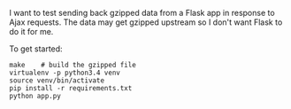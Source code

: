 I want to test sending back gzipped data from a Flask app in response to Ajax requests.
The data may get gzipped upstream so I don't want Flask to do it for me.

To get started:

    make    # build the gzipped file
    virtualenv -p python3.4 venv
    source venv/bin/activate
    pip install -r requirements.txt
    python app.py

